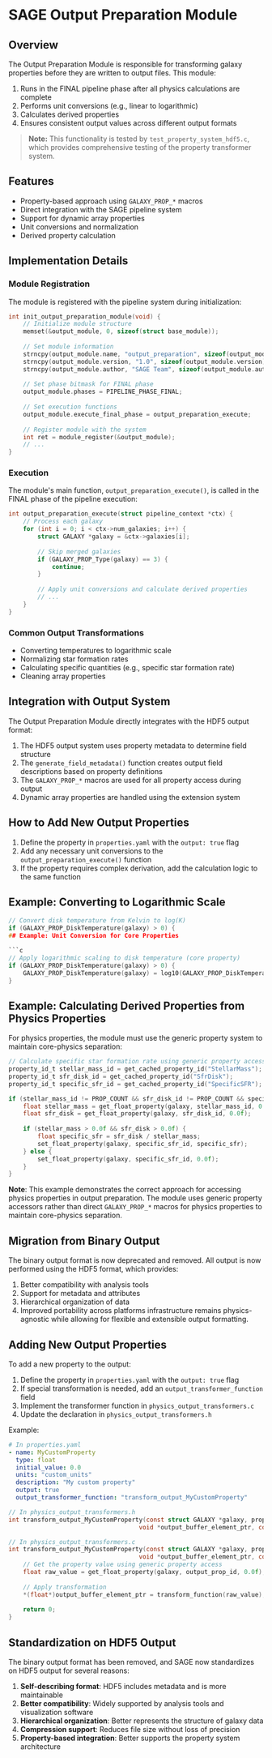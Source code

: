 # SAGE Output Preparation Module

## Overview

The Output Preparation Module is responsible for transforming galaxy properties before they are written to output files. This module:

1. Runs in the FINAL pipeline phase after all physics calculations are complete
2. Performs unit conversions (e.g., linear to logarithmic)
3. Calculates derived properties
4. Ensures consistent output values across different output formats

> **Note:** This functionality is tested by `test_property_system_hdf5.c`, which provides comprehensive testing of the property transformer system.

## Features

- Property-based approach using `GALAXY_PROP_*` macros
- Direct integration with the SAGE pipeline system
- Support for dynamic array properties
- Unit conversions and normalization
- Derived property calculation

## Implementation Details

### Module Registration

The module is registered with the pipeline system during initialization:

```c
int init_output_preparation_module(void) {
    // Initialize module structure
    memset(&output_module, 0, sizeof(struct base_module));
    
    // Set module information
    strncpy(output_module.name, "output_preparation", sizeof(output_module.name)-1);
    strncpy(output_module.version, "1.0", sizeof(output_module.version)-1);
    strncpy(output_module.author, "SAGE Team", sizeof(output_module.author)-1);
    
    // Set phase bitmask for FINAL phase
    output_module.phases = PIPELINE_PHASE_FINAL;
    
    // Set execution functions
    output_module.execute_final_phase = output_preparation_execute;
    
    // Register module with the system
    int ret = module_register(&output_module);
    // ...
}
```

### Execution

The module's main function, `output_preparation_execute()`, is called in the FINAL phase of the pipeline execution:

```c
int output_preparation_execute(struct pipeline_context *ctx) {
    // Process each galaxy
    for (int i = 0; i < ctx->num_galaxies; i++) {
        struct GALAXY *galaxy = &ctx->galaxies[i];
        
        // Skip merged galaxies
        if (GALAXY_PROP_Type(galaxy) == 3) {
            continue;
        }
        
        // Apply unit conversions and calculate derived properties
        // ...
    }
}
```

### Common Output Transformations

- Converting temperatures to logarithmic scale
- Normalizing star formation rates
- Calculating specific quantities (e.g., specific star formation rate)
- Cleaning array properties

## Integration with Output System

The Output Preparation Module directly integrates with the HDF5 output format:

1. The HDF5 output system uses property metadata to determine field structure
2. The `generate_field_metadata()` function creates output field descriptions based on property definitions
3. The `GALAXY_PROP_*` macros are used for all property access during output
4. Dynamic array properties are handled using the extension system

## How to Add New Output Properties

1. Define the property in `properties.yaml` with the `output: true` flag
2. Add any necessary unit conversions to the `output_preparation_execute()` function
3. If the property requires complex derivation, add the calculation logic to the same function

## Example: Converting to Logarithmic Scale

```c
// Convert disk temperature from Kelvin to log(K)
if (GALAXY_PROP_DiskTemperature(galaxy) > 0) {
## Example: Unit Conversion for Core Properties

```c
// Apply logarithmic scaling to disk temperature (core property)
if (GALAXY_PROP_DiskTemperature(galaxy) > 0) {
    GALAXY_PROP_DiskTemperature(galaxy) = log10(GALAXY_PROP_DiskTemperature(galaxy));
}
```

## Example: Calculating Derived Properties from Physics Properties

For physics properties, the module must use the generic property system to maintain core-physics separation:

```c
// Calculate specific star formation rate using generic property accessors
property_id_t stellar_mass_id = get_cached_property_id("StellarMass");
property_id_t sfr_disk_id = get_cached_property_id("SfrDisk");
property_id_t specific_sfr_id = get_cached_property_id("SpecificSFR");

if (stellar_mass_id != PROP_COUNT && sfr_disk_id != PROP_COUNT && specific_sfr_id != PROP_COUNT) {
    float stellar_mass = get_float_property(galaxy, stellar_mass_id, 0.0f);
    float sfr_disk = get_float_property(galaxy, sfr_disk_id, 0.0f);
    
    if (stellar_mass > 0.0f && sfr_disk > 0.0f) {
        float specific_sfr = sfr_disk / stellar_mass;
        set_float_property(galaxy, specific_sfr_id, specific_sfr);
    } else {
        set_float_property(galaxy, specific_sfr_id, 0.0f);
    }
}
```

**Note**: This example demonstrates the correct approach for accessing physics properties in output preparation. The module uses generic property accessors rather than direct `GALAXY_PROP_*` macros for physics properties to maintain core-physics separation.

## Migration from Binary Output

The binary output format is now deprecated and removed. All output is now performed using the HDF5 format, which provides:

1. Better compatibility with analysis tools
2. Support for metadata and attributes
3. Hierarchical organization of data
4. Improved portability across platforms infrastructure remains physics-agnostic while allowing for flexible and extensible output formatting.

## Adding New Output Properties

To add a new property to the output:

1. Define the property in `properties.yaml` with the `output: true` flag
2. If special transformation is needed, add an `output_transformer_function` field
3. Implement the transformer function in `physics_output_transformers.c`
4. Update the declaration in `physics_output_transformers.h`

Example:

```yaml
# In properties.yaml
- name: MyCustomProperty
  type: float
  initial_value: 0.0
  units: "custom_units"
  description: "My custom property"
  output: true
  output_transformer_function: "transform_output_MyCustomProperty"
```

```c
// In physics_output_transformers.h
int transform_output_MyCustomProperty(const struct GALAXY *galaxy, property_id_t output_prop_id, 
                                    void *output_buffer_element_ptr, const struct params *run_params);

// In physics_output_transformers.c
int transform_output_MyCustomProperty(const struct GALAXY *galaxy, property_id_t output_prop_id, 
                                    void *output_buffer_element_ptr, const struct params *run_params) {
    // Get the property value using generic property access
    float raw_value = get_float_property(galaxy, output_prop_id, 0.0f);
    
    // Apply transformation
    *(float*)output_buffer_element_ptr = transform_function(raw_value);
    
    return 0;
}
```

## Standardization on HDF5 Output

The binary output format has been removed, and SAGE now standardizes on HDF5 output for several reasons:

1. **Self-describing format**: HDF5 includes metadata and is more maintainable
2. **Better compatibility**: Widely supported by analysis tools and visualization software
3. **Hierarchical organization**: Better represents the structure of galaxy data
4. **Compression support**: Reduces file size without loss of precision
5. **Property-based integration**: Better supports the property system architecture